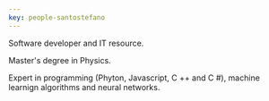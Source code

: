 ```yaml
---
key: people-santostefano
---
```


Software developer and IT resource. 

Master's degree in Physics.

Expert in programming (Phyton, Javascript, C ++ and C #), machine learnign algorithms and neural networks.
